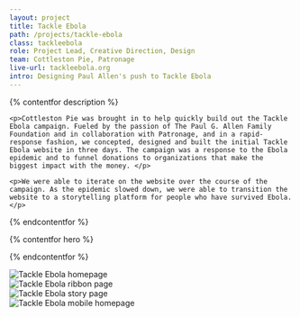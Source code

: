 ```yaml
---
layout: project
title: Tackle Ebola
path: /projects/tackle-ebola
class: tackleebola
role: Project Lead, Creative Direction, Design
team: Cottleston Pie, Patronage
live-url: tackleebola.org
intro: Designing Paul Allen's push to Tackle Ebola  
---
```


{% contentfor description %}
	
	<p>Cottleston Pie was brought in to help quickly build out the Tackle Ebola campaign. Fueled by the passion of The Paul G. Allen Family Foundation and in collaboration with Patronage, and in a rapid-response fashion, we concepted, designed and built the initial Tackle Ebola website in three days. The campaign was a response to the Ebola epidemic and to funnel donations to organizations that make the biggest impact with the money. </p>

	<p>We were able to iterate on the website over the course of the campaign. As the epidemic slowed down, we were able to transition the website to a storytelling platform for people who have survived Ebola. </p>

{% endcontentfor %}

{% contentfor hero %}
			<div class="project-example macbook">
				<div class="screen-wrap">
					<img src="/img/projects/tackle-ebola/tackle-ebola-home.jpg" alt="" />
				</div>
			</div>
			<div class="project-example iphone">
				<div class="screen-wrap">
					<img src="/img/projects/tackle-ebola/tackle-ebola-mobile.jpg" alt="" />
				</div>
			</div>
		</div>
{% endcontentfor %}

<section class="project-expanded tri-screen">
	<div class="container">
		<div class="screen screen-1">
			<img src="/img/projects/tackle-ebola/tackle-ebola-home.jpg" alt="Tackle Ebola homepage" />
		</div>
		<div class="screen screen-2">
			<img src="/img/projects/tackle-ebola/tackle-ebola-ribbon.jpg" alt="Tackle Ebola ribbon page" />
		</div>
		<div class="screen screen-3">
			<img src="/img/projects/tackle-ebola/tackle-ebola-story.jpg" alt="Tackle Ebola story page" />
		</div>
		<div class="screen screen-4 mobile">
			<img src="/img/projects/tackle-ebola/tackle-ebola-mobile.jpg" alt="Tackle Ebola mobile homepage" />
		</div>
	</div>
</section>